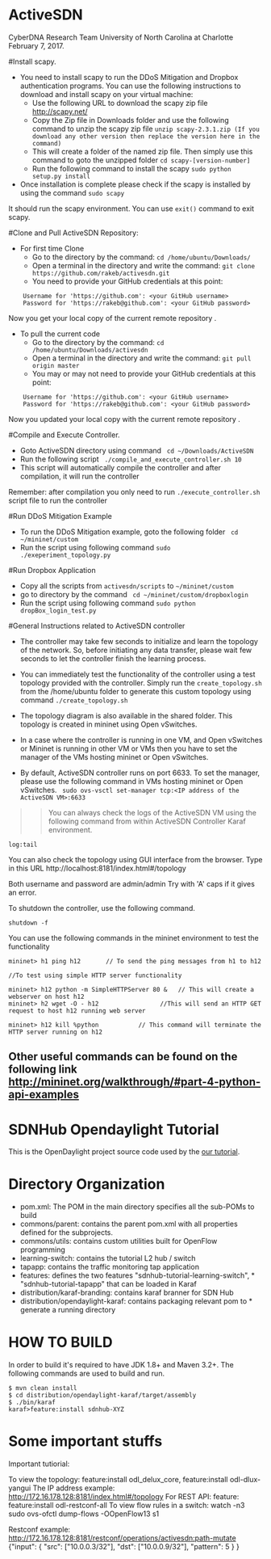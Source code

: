 ActiveSDN
========
CyberDNA Research Team
University of North Carolina at Charlotte
February 7, 2017.

#Install scapy.

* You need to install scapy to run the DDoS Mitigation and Dropbox authentication programs. You can use the following instructions to download and install scapy on your virtual machine:
  * Use the following URL to download the scapy zip file http://scapy.net/
  * Copy the Zip file in Downloads folder and use the following command to unzip the scapy zip file
    ``` unzip scapy-2.3.1.zip (If you download any other version then replace the version here in the command) ```
  * This will create a folder of the named zip file. Then simply use this command to goto the unzipped folder
    ``` cd scapy-[version-number] ```
  * Run the following command to install the scapy
    ``` sudo python setup.py install ```
* Once installation is complete please check if the scapy is installed by using the command 
  ``` sudo scapy ``` 
  
It should run the scapy environment. You can use ```exit()``` command to exit scapy.

#Clone and Pull ActiveSDN Repository:
* For first time Clone
  * Go to the directory <Downloads> by the command:
    ``` cd /home/ubuntu/Downloads/ ```
  * Open a terminal in the <Downloads> directory and write the command:
    ```git clone https://github.com/rakeb/activesdn.git ```
  * You need to provide your GitHub credentials at this point:
```  
    Username for 'https://github.com': <your GitHub username>
    Password for 'https://rakeb@github.com': <your GitHub password>
```

Now you get your local copy of the current remote repository <activesdn>.

* To pull the current code
  * Go to the directory <activesdn> by the command: 
  ```cd /home/ubuntu/Downloads/activesdn ```
  * Open a terminal in the <activesdn> directory and write the command:
    ```git pull origin master```
  * You may or may not need to provide your GitHub credentials at this point:
```
    Username for 'https://github.com': <your GitHub username>
    Password for 'https://rakeb@github.com': <your GitHub password>
```
Now you updated your local copy with the current remote repository <activesdn>. 


#Compile and Execute Controller.

* Goto ActiveSDN directory using command
 ```` cd ~/Downloads/ActiveSDN````
* Run the following script 
 ```` ./compile_and_execute_controller.sh 10````
* This script will automatically compile the controller and after compilation, it will run the controller

Remember: after compilation you only need to run ```./execute_controller.sh``` script file to run the controller

#Run DDoS Mitigation Example
* To run the DDoS Mitigation example, goto the following folder 
 ``` cd ~/mininet/custom```
* Run the script using following command 
 ``` sudo ./exeperiment_topology.py ```

#Run Dropbox Application
* Copy all the scripts from ```activesdn/scripts``` to ```~/mininet/custom``` 
* go to directory <DropBoxLogin> by the command 
  ``` cd ~/mininet/custom/dropboxlogin``` 
* Run the script using following command 
  ``` sudo python dropBox_login_test.py ```

#General Instructions related to ActiveSDN controller

* The controller may take few seconds to initialize and learn the topology of the network.  So, before initiating any data transfer, please wait few seconds to let the controller finish the learning process.

* You can immediately test the functionality of the controller using a test topology provided with the controller.  Simply run the ```create_topology.sh``` from the /home/ubuntu folder to generate this custom topology using command ```./create_topology.sh```

* The topology diagram is also available in the shared folder. This topology is created in mininet using Open vSwitches.

* In a case where the controller is running in one VM, and Open vSwitches or Mininet is running in other VM or VMs then you have to set the manager of the VMs hosting mininet or Open vSwitches. 

* By default, ActiveSDN controller runs on port 6633. To set the manager, please use the following command in VMs hosting mininet or Open vSwitches.
 ``` sudo ovs-vsctl set-manager tcp:<IP address of the ActiveSDN VM>:6633```

>>You can always check the logs of the ActiveSDN VM using the following command from within ActiveSDN Controller Karaf environment.
```
log:tail
```

You can also check the topology using GUI interface from the browser. Type in this URL http://localhost:8181/index.html#/topology

Both username and password are admin/admin
Try with 'A' caps if it gives an error.

To shutdown the controller, use the following command.
```
shutdown -f
```

You can use the following commands in the mininet environment to test the functionality
```
mininet> h1 ping h12       // To send the ping messages from h1 to h12

//To test using simple HTTP server functionality 

mininet> h12 python -m SimpleHTTPServer 80 &   // This will create a webserver on host h12
mininet> h2 wget -O - h12                 //This will send an HTTP GET request to host h12 running web server

mininet> h12 kill %python           // This command will terminate the HTTP server running on h12
```

Other useful commands can be found on the following link
http://mininet.org/walkthrough/#part-4-python-api-examples
------------------------------------------------------------


SDNHub Opendaylight Tutorial
============================
This is the OpenDaylight project source code used by the [our tutorial](http://sdnhub.org/tutorials/opendaylight/).

# Directory Organization
* pom.xml: The POM in the main directory specifies all the sub-POMs to build
* commons/parent: contains the parent pom.xml with all properties defined for the subprojects.
* commons/utils: contains custom utilities built for OpenFlow programming 
* learning-switch: contains the tutorial L2 hub / switch
* tapapp: contains the traffic monitoring tap application
* features: defines the two features "sdnhub-tutorial-learning-switch", * "sdnhub-tutorial-tapapp" that can be loaded in Karaf
* distribution/karaf-branding: contains karaf branner for SDN Hub
* distribution/opendaylight-karaf: contains packaging relevant pom to * generate a running directory 

# HOW TO BUILD
In order to build it's required to have JDK 1.8+ and Maven 3.2+. 
The following commands are used to build and run.
```
$ mvn clean install
$ cd distribution/opendaylight-karaf/target/assembly
$ ./bin/karaf
karaf>feature:install sdnhub-XYZ
```

# Some important stuffs
Important tutiorial: 

To view the topology: feature:install odl_delux_core, feature:install odl-dlux-yangui
The IP address example: http://172.16.178.128:8181/index.html#/topology
For REST API: feature: feature:install odl-restconf-all
To view flow rules in a switch: watch -n3 sudo ovs-ofctl dump-flows -OOpenFlow13 s1

Restconf example:
http://172.16.178.128:8181/restconf/operations/activesdn:path-mutate
{"input": {
    "src": ["10.0.0.3/32"],
    "dst": ["10.0.0.9/32"],
    "pattern": 5
  }
}
